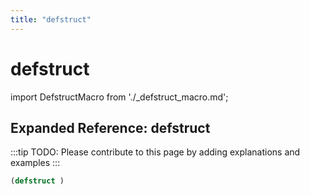 ```yaml
---
title: "defstruct"
---
```


# defstruct

import DefstructMacro from './_defstruct_macro.md';

<DefstructMacro />

## Expanded Reference: defstruct

:::tip
TODO: Please contribute to this page by adding explanations and examples
:::

```lisp
(defstruct )
```
